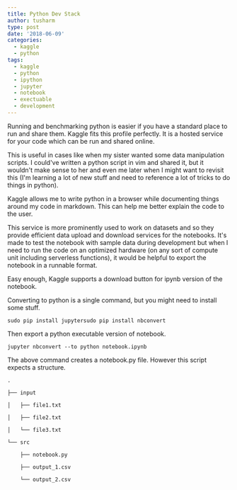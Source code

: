 ```yaml
---
title: Python Dev Stack
author: tusharm
type: post
date: '2018-06-09'
categories:
  - kaggle
  - python
tags:
  - kaggle
  - python
  - ipython
  - jupyter
  - notebook
  - exectuable
  - development
---
```

Running and benchmarking python is easier if you have a standard place to run and share them. Kaggle fits this profile perfectly. It is a hosted service for your code which can be run and shared online.

This is useful in cases like when my sister wanted some data manipulation scripts. I could've written a python script in vim and shared it, but it wouldn't make sense to her and even me later when I might want to revisit this (I'm learning a lot of new stuff and need to reference a lot of tricks to do things in python).

Kaggle allows me to write python in a browser while documenting things around my code in markdown. This can help me better explain the code to the user.

This service is more prominently used to work on datasets and so they provide efficient data upload and download services for the notebooks. It's made to test the notebook with sample data during development but when I need to run the code on an optimized hardware (on any sort of compute unit including serverless functions), it would be helpful to export the notebook in a runnable format.

Easy enough, Kaggle supports a download button for ipynb version of the notebook.

Converting to python is a single command, but you might need to install some stuff.

```
sudo pip install jupytersudo pip install nbconvert
```

Then export a python executable version of notebook.

```
jupyter nbconvert --to python notebook.ipynb
```

The above command creates a notebook.py file. However this script expects a structure.

```
.
```

```
├── input
```

```
│   ├── file1.txt
```

```
│   ├── file2.txt
```

```
│   └── file3.txt
```

```
└── src
```

```
    ├── notebook.py
```

```
    ├── output_1.csv
```

```
    └── output_2.csv
```

